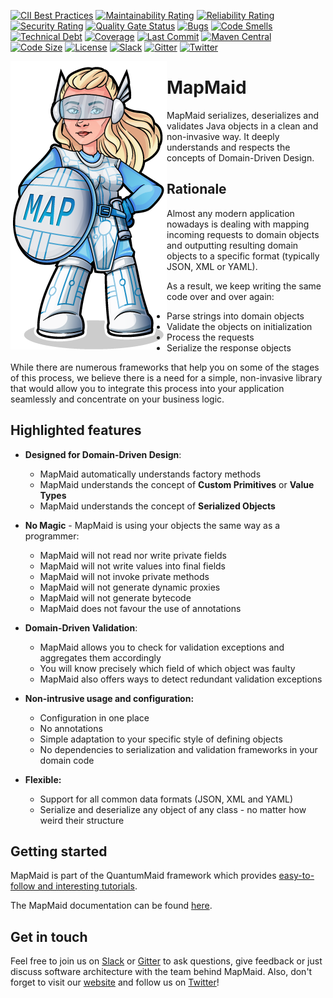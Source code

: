 [![CII Best Practices](https://bestpractices.coreinfrastructure.org/projects/3873/badge)](https://bestpractices.coreinfrastructure.org/projects/3873)
[![Maintainability Rating](https://sonarcloud.io/api/project_badges/measure?project=de.quantummaid.mapmaid%3Amapmaid-parent&metric=sqale_rating)](https://sonarcloud.io/dashboard?id=de.quantummaid.mapmaid%3Amapmaid-parent)
[![Reliability Rating](https://sonarcloud.io/api/project_badges/measure?project=de.quantummaid.mapmaid%3Amapmaid-parent&metric=reliability_rating)](https://sonarcloud.io/dashboard?id=de.quantummaid.mapmaid%3Amapmaid-parent)
[![Security Rating](https://sonarcloud.io/api/project_badges/measure?project=de.quantummaid.mapmaid%3Amapmaid-parent&metric=security_rating)](https://sonarcloud.io/dashboard?id=de.quantummaid.mapmaid%3Amapmaid-parent)
[![Quality Gate Status](https://sonarcloud.io/api/project_badges/measure?project=de.quantummaid.mapmaid%3Amapmaid-parent&metric=alert_status)](https://sonarcloud.io/dashboard?id=de.quantummaid.mapmaid%3Amapmaid-parent)
[![Bugs](https://sonarcloud.io/api/project_badges/measure?project=de.quantummaid.mapmaid%3Amapmaid-parent&metric=bugs)](https://sonarcloud.io/dashboard?id=de.quantummaid.mapmaid%3Amapmaid-parent)
[![Code Smells](https://sonarcloud.io/api/project_badges/measure?project=de.quantummaid.mapmaid%3Amapmaid-parent&metric=code_smells)](https://sonarcloud.io/dashboard?id=de.quantummaid.mapmaid%3Amapmaid-parent)
[![Technical Debt](https://sonarcloud.io/api/project_badges/measure?project=de.quantummaid.mapmaid%3Amapmaid-parent&metric=sqale_index)](https://sonarcloud.io/dashboard?id=de.quantummaid.mapmaid%3Amapmaid-parent)
[![Coverage](https://sonarcloud.io/api/project_badges/measure?project=de.quantummaid.mapmaid%3Amapmaid-parent&metric=coverage)](https://sonarcloud.io/dashboard?id=de.quantummaid.mapmaid%3Amapmaid-parent)
[![Last Commit](https://img.shields.io/github/last-commit/quantummaid/mapmaid)](https://github.com/quantummaid/mapmaid)
[![Maven Central](https://maven-badges.herokuapp.com/maven-central/de.quantummaid.mapmaid/core/badge.svg)](https://maven-badges.herokuapp.com/maven-central/de.quantummaid.mapmaid/core)
[![Code Size](https://img.shields.io/github/languages/code-size/quantummaid/mapmaid)](https://github.com/quantummaid/mapmaid)
[![License](https://img.shields.io/badge/License-Apache%202.0-blue.svg)](https://opensource.org/licenses/Apache-2.0)
[![Slack](https://img.shields.io/badge/chat%20on-Slack-brightgreen)](https://join.slack.com/t/quantummaid/shared_invite/zt-cx5qd605-vG10I~WazfgH9WOnXMzl3Q)
[![Gitter](https://img.shields.io/badge/chat%20on-Gitter-brightgreen)](https://gitter.im/quantum-maid-framework/community)
[![Twitter](https://img.shields.io/twitter/follow/quantummaid)](https://twitter.com/quantummaid)


<img src="mapmaid_logo.png" align="left"/>

# MapMaid
MapMaid serializes, deserializes and validates Java objects in a clean and non-invasive way.
It deeply understands and respects the concepts of Domain-Driven Design.

## Rationale

Almost any modern application nowadays is dealing with mapping incoming requests to domain objects and 
outputting resulting domain objects to a specific format (typically JSON, XML or YAML). 

As a result, we keep writing the same code over and over again:
* Parse strings into domain objects
* Validate the objects on initialization 
* Process the requests 
* Serialize the response objects
 
While there are numerous frameworks that help you on some of the stages of this process, we believe there is a need for a simple,
 non-invasive library that would allow you to integrate this process into your application seamlessly and concentrate on 
 your business logic.

## Highlighted features 

 - **Designed for Domain-Driven Design**:
    - MapMaid automatically understands factory methods
    - MapMaid understands the concept of **Custom Primitives** or **Value Types**
    - MapMaid understands the concept of **Serialized Objects**

 -  **No Magic** - MapMaid is using your objects the same way as a programmer:
    - MapMaid will not read nor write private fields
    - MapMaid will not write values into final fields 
    - MapMaid will not invoke private methods
    - MapMaid will not generate dynamic proxies
    - MapMaid will not generate bytecode
    - MapMaid does not favour the use of annotations
 
 - **Domain-Driven Validation**:
    - MapMaid allows you to check for validation exceptions and aggregates them accordingly
    - You will know precisely which field of which object was faulty
    - MapMaid also offers ways to detect redundant validation exceptions
    
 - **Non-intrusive usage and configuration:**
    - Configuration in one place
    - No annotations 
    - Simple adaptation to your specific style of defining objects
    - No dependencies to serialization and validation frameworks in your domain code
    
  - **Flexible:**
    - Support for all common data formats (JSON, XML and YAML)
    - Serialize and deserialize any object of any class - no matter how weird their structure    

## Getting started
MapMaid is part of the QuantumMaid framework which provides [easy-to-follow and
interesting tutorials](https://github.com/quantummaid/quantummaid-tutorials/blob/master/README.md).

The MapMaid documentation can be found [here](https://quantummaid.de/docs.html).

## Get in touch
Feel free to join us on [Slack](https://join.slack.com/t/quantummaid/shared_invite/zt-cx5qd605-vG10I~WazfgH9WOnXMzl3Q)
or [Gitter](https://gitter.im/quantum-maid-framework/community) to ask questions, give feedback or just discuss software
architecture with the team behind MapMaid. Also, don't forget to visit our [website](https://quantummaid.de) and follow
us on [Twitter](https://twitter.com/quantummaid)!